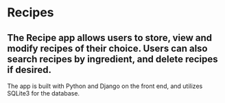 # Recipes

## The Recipe app allows users to store, view and modify recipes of their choice. Users can also search recipes by ingredient, and delete recipes if desired. 

The app is built with Python and Django on the front end, and utilizes SQLite3 for the database.
